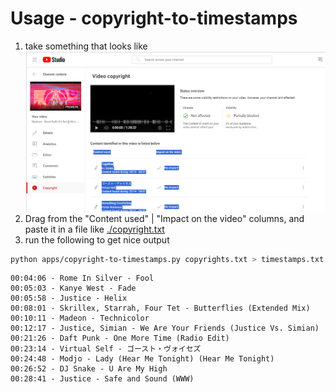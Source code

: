 # Usage - copyright-to-timestamps
1. take something that looks like ![./sample.png](./docs/sample.png)
2. Drag from the "Content used" | "Impact on the video" columns, and paste it in a file like [./copyright.txt](./docs/copyright.txt)
3. run the following to get nice output
```bash
python apps/copyright-to-timestamps.py copyrights.txt > timestamps.txt
```
```log
00:04:06 - Rome In Silver - Fool
00:05:03 - Kanye West - Fade
00:05:58 - Justice - Helix
00:08:01 - Skrillex, Starrah, Four Tet - Butterflies (Extended Mix)
00:10:11 - Madeon - Technicolor
00:12:17 - Justice, Simian - We Are Your Friends (Justice Vs. Simian)
00:21:26 - Daft Punk - One More Time (Radio Edit)
00:23:14 - Virtual Self - ゴースト・ヴォイセズ
00:24:48 - Modjo - Lady (Hear Me Tonight) (Hear Me Tonight)
00:26:52 - DJ Snake - U Are My High
00:28:41 - Justice - Safe and Sound (WWW)
```
